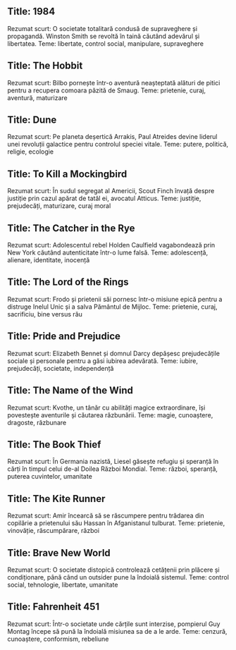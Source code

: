 ## Title: 1984
Rezumat scurt: O societate totalitară condusă de supraveghere și propagandă. Winston Smith se revoltă în taină căutând adevărul și libertatea.
Teme: libertate, control social, manipulare, supraveghere

## Title: The Hobbit
Rezumat scurt: Bilbo pornește într-o aventură neașteptată alături de pitici pentru a recupera comoara păzită de Smaug.
Teme: prietenie, curaj, aventură, maturizare

## Title: Dune
Rezumat scurt: Pe planeta deșertică Arrakis, Paul Atreides devine liderul unei revoluții galactice pentru controlul speciei vitale.
Teme: putere, politică, religie, ecologie

## Title: To Kill a Mockingbird
Rezumat scurt: În sudul segregat al Americii, Scout Finch învață despre justiție prin cazul apărat de tatăl ei, avocatul Atticus.
Teme: justiție, prejudecăți, maturizare, curaj moral

## Title: The Catcher in the Rye
Rezumat scurt: Adolescentul rebel Holden Caulfield vagabondează prin New York căutând autenticitate într-o lume falsă.
Teme: adolescență, alienare, identitate, inocență

## Title: The Lord of the Rings
Rezumat scurt: Frodo și prietenii săi pornesc într-o misiune epică pentru a distruge Inelul Unic și a salva Pământul de Mijloc.
Teme: prietenie, curaj, sacrificiu, bine versus rău

## Title: Pride and Prejudice
Rezumat scurt: Elizabeth Bennet și domnul Darcy depășesc prejudecățile sociale și personale pentru a găsi iubirea adevărată.
Teme: iubire, prejudecăți, societate, independență

## Title: The Name of the Wind
Rezumat scurt: Kvothe, un tânăr cu abilități magice extraordinare, își povestește aventurile și căutarea răzbunării.
Teme: magie, cunoaștere, dragoste, răzbunare

## Title: The Book Thief
Rezumat scurt: În Germania nazistă, Liesel găsește refugiu și speranță în cărți în timpul celui de-al Doilea Război Mondial.
Teme: război, speranță, puterea cuvintelor, umanitate

## Title: The Kite Runner
Rezumat scurt: Amir încearcă să se răscumpere pentru trădarea din copilărie a prietenului său Hassan în Afganistanul tulburat.
Teme: prietenie, vinovăție, răscumpărare, război

## Title: Brave New World
Rezumat scurt: O societate distopică controlează cetățenii prin plăcere și condiționare, până când un outsider pune la îndoială sistemul.
Teme: control social, tehnologie, libertate, umanitate

## Title: Fahrenheit 451
Rezumat scurt: Într-o societate unde cărțile sunt interzise, pompierul Guy Montag începe să pună la îndoială misiunea sa de a le arde.
Teme: cenzură, cunoaștere, conformism, rebeliune